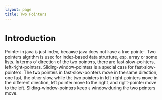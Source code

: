 ```yaml
---
layout: page
title: Two Pointers
---
```

# Introduction

Pointer in java is just index, because java does not have a true pointer. Two pointers algrithm is used for index-based data structure, esp. array or some lists.
In terms of direction of the two pointers, there are fast-slow-pointers, left-right-pointers. Sliding-window-pointers is a special case for fast-slow-pointers. The two pointers 
in fast-slow-pointers move in the same direction, one fast, the other slow, while the two pointers in left-right-pointers move in the different direction, left pointer
move to the right, and right-pointer move to the left. Sliding-window-pointers keep a window during the two pointers move.
